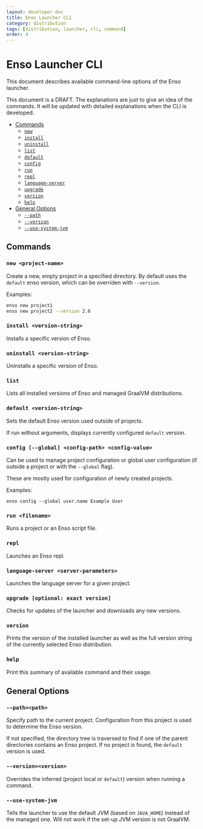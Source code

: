 ```yaml
---
layout: developer-doc
title: Enso Launcher CLI
category: distribution
tags: [distribution, launcher, cli, command]
order: 4
---
```


# Enso Launcher CLI
This document describes available command-line options of the Enso launcher.

This document is a DRAFT. The explanations are just to give an idea of the
commands. It will be updated with detailed explanations when the CLI is
developed.

<!-- MarkdownTOC levels="2,3" autolink="true" -->

- [Commands](#commands)
  - [`new`](#new)
  - [`install`](#install)
  - [`uninstall`](#uninstall)
  - [`list`](#list)
  - [`default`](#default)
  - [`config`](#config)
  - [`run`](#run)
  - [`repl`](#repl)
  - [`language-server`](#language-server)
  - [`upgrade`](#upgrade)
  - [`version`](#version)
  - [`help`](#help)
- [General Options](#general-options)
  - [`--path`](#--path)
  - [`--version`](#--version)
  - [`--use-system-jvm`](#--use-system-jvm)

<!-- /MarkdownTOC -->

## Commands

### `new <project-name>`
Create a new, empty project in a specified directory.
By default uses the `default` enso version, which can be overriden with
`--version`.

Examples:
```bash
enso new project1
enso new project2 --version 2.0
```

### `install <version-string>`
Installs a specific version of Enso.

### `uninstall <version-string>`
Uninstalls a specific version of Enso.

### `list`
Lists all installed versions of Enso and managed GraalVM distributions.

### `default <version-string>`
Sets the default Enso version used outside of projects.

If run without arguments, displays currently configured `default` version.

### `config [--global] <config-path> <config-value>`
Can be used to manage project configuration or global user configuration (if
outside a project or with the `--global` flag).

These are mostly used for configuration of newly created projects.

Examples:
```
enso config --global user.name Example User
``` 

### `run <filename>`
Runs a project or an Enso script file.

### `repl`
Launches an Enso repl.

### `language-server <server-parameters>`
Launches the language server for a given project.

### `upgrade [optional: exact version]`
Checks for updates of the launcher and downloads any new versions.

### `version`
Prints the version of the installed launcher as well as the full version string
of the currently selected Enso distribution.

### `help`
Print this summary of available command and their usage.

## General Options

### `--path=<path>`
Specify path to the current project. Configuration from this project is used to
determine the Enso version.

If not specified, the directory tree is traversed to find if one of the parent
directories contains an Enso project. If no project is found, the `default`
version is used.

### `--version=<version>`
Overrides the inferred (project local or `default`) version when running a
command.

### `--use-system-jvm`
Tells the launcher to use the default JVM (based on `JAVA_HOME`) instead of the
managed one. Will not work if the set-up JVM version is not GraalVM.